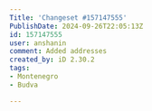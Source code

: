 ```yaml
---
Title: 'Changeset #157147555'
PublishDate: 2024-09-26T22:05:13Z
id: 157147555
user: anshanin
comment: Added addresses
created_by: iD 2.30.2
tags:
- Montenegro
- Budva

---
```


